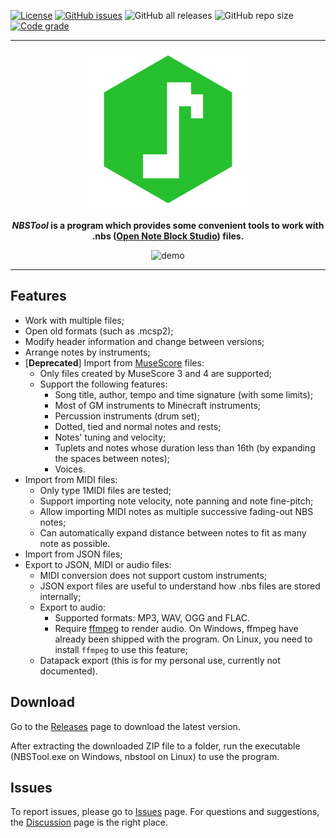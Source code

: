 
[![License](https://img.shields.io/github/license/IoeCmcomc/NBSTool "License")](https://opensource.org/licenses/MIT "License")
[![GitHub issues](https://img.shields.io/github/issues/IoeCmcomc/NBSTool)](https://github.com/IoeCmcomc/NBSTool/issues)
![GitHub all releases](https://img.shields.io/github/downloads/IoeCmcomc/NBSTool/total)
![GitHub repo size](https://img.shields.io/github/repo-size/IoeCmcomc/NBSTool)
[![Code grade](https://api.codiga.io/project/35820/status/svg)](https://app.codiga.io/hub/project/35820/NBSTool)

------------

<div align="center">

![logo](https://raw.githubusercontent.com/IoeCmcomc/NBSTool/master/ui/256x256.png)

 ***NBSTool* is a program which provides some convenient tools to work with .nbs ([Open Note Block Studio](https://github.com/OpenNBS/OpenNoteBlockStudio "Open Note Block Studio")) files.**
 
 ![demo](https://user-images.githubusercontent.com/53734763/198820281-9e361913-d8ee-4667-9939-d21263b2f297.gif)

</div>

------------

## Features
- Work with multiple files;
- Open old formats (such as .mcsp2);
- Modify header information and change between versions;
- Arrange notes by instruments;
- [**Deprecated**] Import from [MuseScore](https://github.com/musescore/MuseScore) files:
  - Only files created by MuseScore 3 and 4 are supported;
  - Support the following features:
    - Song title, author, tempo and time signature (with some limits);
    - Most of GM instruments to Minecraft instruments;
    - Percussion instruments (drum set);
    - Dotted, tied and normal notes and rests;
    - Notes' tuning and velocity;
    - Tuplets and notes whose duration less than 16th (by expanding the spaces between notes);
    - Voices.
 - Import from MIDI files:
   -   Only type 1MIDI files are tested;
   -   Support importing note velocity, note panning and note fine-pitch;
   -   Allow importing MIDI notes as multiple successive fading-out NBS notes;
   -   Can automatically expand distance between notes to fit as many note as possible.
- Import from JSON files;
- Export to JSON, MIDI or audio files:
  - MIDI conversion does not support custom instruments;
  - JSON export files are useful to understand how .nbs files are stored internally;
  - Export to audio:
    - Supported formats: MP3, WAV, OGG and FLAC.
    - Require [ffmpeg](https://ffmpeg.org/ "ffmpeg") to render audio. On Windows, ffmpeg have already been shipped with the program. On Linux, you need to install `ffmpeg` to use this feature;
  - Datapack export (this is for my personal use, currently not documented).

## Download
Go to the [Releases](https://github.com/IoeCmcomc/NBSTool/releases/latest "Releases") page to download the latest version.

After extracting the downloaded ZIP file to a folder, run the executable (NBSTool.exe on Windows, nbstool on Linux) to use the program.

## Issues
To report issues, please go to [Issues](https://github.com/IoeCmcomc/NBSTool/issues "Issues") page. For questions and suggestions, the [Discussion](https://github.com/IoeCmcomc/NBSTool/discussions "Discussion") page is the right place.
